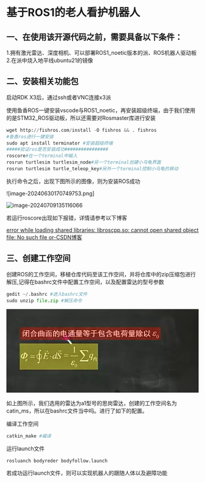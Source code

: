 

# 基于ROS1的老人看护机器人

## 一、在使用该开源代码之前，需要具备以下条件：

1.拥有激光雷达、深度相机、可以部署ROS1_noetic版本的派、ROS机器人驱动板
2.在派中烧入地平线ubuntu21的镜像

## 二、安装相关功能包

启动RDK X3后，通过ssh或者VNC连接x3派

使用鱼香ROS一键安装vscode与ROS1_noetic，再安装超级终端，由于我们使用的是STM32_ROS驱动板，所以还需要对Rosmaster库进行安装

```python
wget http://fishros.com/install -O fishros && . fishros 
#鱼香ros进行一键安装
sudo apt install terminator #安装超级终端
#####验证ros是否安装成功################
roscore#在一个terminal中输入
rosrun turtlesim turtlesim_node#另一个terminal创建小乌龟界面
rosrun turtlesim turtle_teleop_key#另外一个terminal控制小乌龟的移动
```

执行命令之后，出现下图所示的图像，则为安装ROS成功

![image-20240630170749753.png]



![image-20240709135116066](D:\图片\Screenshots\image-20240709135116066.png)



若运行roscore出现如下报错，详情请参考以下博客

[error while loading shared libraries: libroscpp.so: cannot open shared object file: No such file or-CSDN博客](https://blog.csdn.net/weixin_46639310/article/details/133024546?utm_medium=distribute.pc_relevant.none-task-blog-2~default~baidujs_baidulandingword~default-0-133024546-blog-106345777.235^v43^pc_blog_bottom_relevance_base3&spm=1001.2101.3001.4242.1&utm_relevant_index=1)



## 三、创建工作空间

创建ROS的工作空间，移植仓库代码至该工作空间，并将仓库中的zip压缩包进行解压,记得在bashrc文件中配置工作空间，以及配置雷达的型号参数

```python
gedit ~/.bashrc #进入bashrc文件
sudo unzip file.zip #解压命令
```
![image](image-20240630170749753.png)

如上图所示，我们选用的雷达为a1型号的思岗雷达，创建的工作空间名为catin_ms，所以在bashrc文件当中吗。进行了如下的配置。



编译工作空间

```python
catkin_make #编译
```

运行launch文件

```
rosluanch bodyreder bodyfollow.launch
```

若成功运行launch文件，则可以实现机器人的跟随人体以及避障功能

